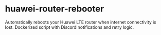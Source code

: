 # huawei-router-rebooter
Automatically reboots your Huawei LTE router when internet connectivity is lost. Dockerized script with Discord notifications and retry logic.
